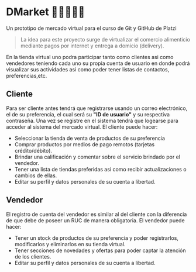 # DMarket 🥗🍎🥪🥛🛒
Un prototipo de mercado virtual para el curso de Git y GitHub de Platzi
>La idea para este proyecto surge de virtualizar el comercio alimenticio
mediante pagos por internet y entrega a domicio (delivery).

En la tienda virtual uno podra participar tanto como clientes asi como vendedores
teniendo cada uno su propia cuenta de usuario en donde podrá visualizar sus actividades
asi como poder tener listas de contactos, preferencias,etc.
## Cliente
Para ser cliente antes tendrá que registrarse usando un correo electrónico, el de su preferencia, el cual será su **"ID de usuario"** y su respectiva contraseña. Una vez se registre en el sistema tendrá que logearse para acceder al sistema del mercado virtual.
El cliente puede hacer:
- Seleccionar la tienda de venta de productos de su preferencia
- Comprar productos por medios de pago remotos (tarjetas crédito/débito).
- Brindar una calificación y comentar sobre el servicio brindado por el vendedor.
- Tener una lista de tiendas preferidas asi como recibir actualizaciones o cambios
  de ellas.
-  Editar su perfil y  datos personales de su cuenta a libertad.

## Vendedor
El registro de cuenta del vendedor es similar al del cliente con la diferencia de que
debe de poseer un RUC de manera obligatoria.
El vendedor puede hacer:
- Tener un stock de productos de su preferencia y poder registrarlos, modificarlos y
   eliminarlos en su tienda virtual.
- Tener secciones de novedades y ofertas para poder captar la atención de los clientes.
- Editar su perfil y datos personales de su cuenta a libertad.

